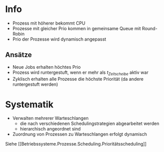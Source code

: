 
# Info

- Prozess mit höherer bekommt CPU
- Prozesse mit gleicher Prio kommen in gemeinsame Queue mit Round-Robin
- Prio der Prozesse wird dynamisch angepasst

## Ansätze
- Neue Jobs erhalten höchtes Prio
- Prozess wird runtergestuft, wenn er mehr als $t_{Zeitscheibe}$ aktiv war
- Zyklisch erhalten alle Prozesse die höchste Priorität (da andere runtergestuft werden)

# Systematik
- Verwalten mehrerer Warteschlangen
    - die nach verschiedenen Schedulingstrategien abgearbeitet werden
    - hierarchisch angeordnet sind
- Zuordnung von Prozessen zu Warteschlangen erfolgt dynamisch



Siehe [[Betriebssysteme.Prozesse.Scheduling.Prioritätsscheduling]]
